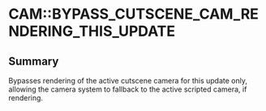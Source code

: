 # CAM::BYPASS_CUTSCENE_CAM_RENDERING_THIS_UPDATE

## Summary
Bypasses rendering of the active cutscene camera for this update only, allowing the camera system to fallback to the active scripted camera, if rendering.